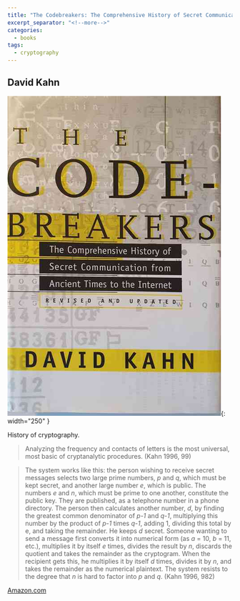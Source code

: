 ```yaml
---
title: "The Codebreakers: The Comprehensive History of Secret Communication from Ancient Times to the Internet"
excerpt_separator: "<!--more-->"
categories:
  - books
tags:
  - cryptography
---
```



## David Kahn


![alt text](/images/book_covers/kahn.jpg "Title"){: width="250" }

<!--more-->

History of cryptography.

> Analyzing the frequency and contacts of letters is the most universal, most basic of cryptanalytic procedures. (Kahn 1996, 99)


> The system works like this: the person wishing to receive secret messages selects two large prime numbers, *p* and *q*, 
> which must be kept secret, and another large number *e*, which is public. The numbers *e* and *n*, which must be prime
> to one another, constitute the public key. They are published, as a telephone number in a phone directory. The person
> then calculates another number, *d*, by finding the greatest common denominator of *p-1* and *q-1*, multiplying this number
> by the product of *p-1* times *q-1*, adding 1, dividing this total by e, and taking the remainder. He keeps *d* secret. 
> Someone wanting to send a message first converts it into numerical form (as *a* = 10, *b* = 11, etc.),
> multiplies it by itself *e* times, divides the result by *n*, discards the quotient and takes the remainder as the cryptogram.
> When the recipient gets this, he multiplies it by itself *d* times, divides it by *n*, and takes the remainder as 
> the numerical plaintext. The system resists to the degree that *n* is hard to factor into *p* and *q*. (Kahn 1996, 982)


[Amazon.com](https://www.amazon.com/Codebreakers-Comprehensive-History-Communication-Internet/dp/0684831309)




